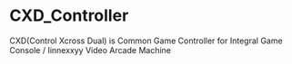 # CXD_Controller
CXD(Control Xcross Dual) is Common Game Controller for Integral Game Console / Iinnexxyy Video Arcade Machine
